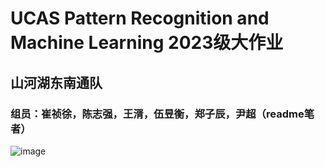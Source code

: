 # UCAS Pattern Recognition and Machine Learning 2023级大作业
## 山河湖东南通队
### 组员：崔祯徐，陈志强，王湑，伍昱衡，郑子辰，尹超（readme笔者）
![image](https://github.com/user-attachments/assets/c02e9d8e-dc36-4531-a2b5-c2aee450c744)
